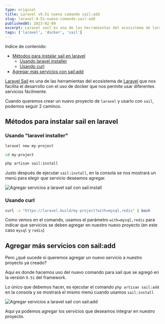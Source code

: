 ```yaml
---
type: original
title: Laravel v9.51 nuevo comando sail:add
slug: laravel-9-51-nuevo-comando-sail-add
publishedAt: 2023-02-09
excerpt: Laravel sail es una de las herramientas del ecosistema de laravel que nos facilita el desarrollo con el uso de docker que nos permite usar diferentes servicios fácilmente
tags: ['laravel', 'docker', 'sail']
---
```

<div class="indice">
Indice de contenido:

- [Métodos para instalar sail en laravel](#métodos-para-instalar-sail-en-laravel "Métodos para instalar sail en laravel")
    - [Usando laravel installer](#usando-laravel-installer "Usando laravel installer")
    - [Usando curl](#usando-curl "Usando curl")
- [Agregar más servicios con sail:add](#agregar-más-servicios-con-sailadd "Agregar más servicios con sail:add")
</div>

<a href="https://laravel.com/docs/10.x/sail" target="_blank" title="Laravel sail" rel="nofollow">Laravel Sail</a> es una de las herramientas del ecosistema de <a href="https://laravel.com/" target="_blank" title="Laravel" rel="nofollow">Laravel</a> que nos facilita el desarrollo con el uso de docker que nos permite usar diferentes servicios fácilmente.

Cuando queremos crear un nuevo proyecto de `laravel` y usarlo con `sail`, podemos seguir 2 caminos.

## Métodos para instalar sail en laravel

### Usando "laravel installer"

```bash title="Terminal"
laravel new my-project

cd my-project

php artisan sail:install
```

Justo después de ejecutar `sail:install`, en la consola se nos mostrará un menú para elegir que servicio deseamos agregar.

![Agregar servicios a laravel sail con sail:install](/images/laravel-sail-add/laravel-installer-sail-install.webp "Agregar servicios a laravel sail con sail:install")

### Usando curl

```bash title="Terminal"
curl -s "https://laravel.build/my-project?with=mysql,redis" | bash
```

Como vemos en el comando, usamos el parámetro `with=mysql,redis` para indicar que servicios se deben agregar en nuestro nuevo proyecto (en este caso `mysql` y `redis`)

## Agregar más servicios con sail:add

Pero ¿qué sucede si queremos agregar un nuevo servicio a nuestro proyecto ya creado?

Aquí es donde hacemos uso del nuevo comando para sail que se agregó en la  versión `9.51` del framework.

Lo único que debemos hacer, es ejecutar el comando `php artisan sail:add` en la consola y se mostrará el mismo menú cuando usamos `sail:install`

![Agregar servicios a laravel sail con sail:add](/images/laravel-sail-add/sail-add.webp "Agregar servicios a laravel sail con sail:add")

Aquí ya podemos agregar los servicios que deseamos integrar en nuestro proyecto.